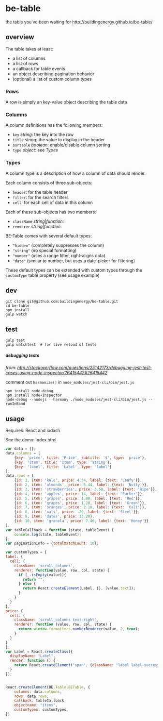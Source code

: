 # be-table

the table you've been waiting for http://buildingenergy.github.io/be-table/

## overview

The table takes at least:
- a list of columns
- a list of rows
- a callback for table events
- an object describing pagination behavior
- (optional) a list of custom column types

### Rows

A row is simply an key-value object describing the table data

### Columns

A column definitions has the following members:
- `key` *string*: the key into the row
- `title` *string*: the value to display in the header
- `sortable` *boolean*: enable/disable column sorting
- `type` *object*: see *Types*

### Types

A column type is a description of how a column of data should render.

Each column consists of three sub-objects:
- `header`: for the table header
- `filter`: for the search filters
- `cell`: for each cell of data in this column

Each of these sub-objects has two members:
- `className` *string*|*function*:
- `renderer` *string*|*function*:

BE-Table comes with several default types:
- `"hidden"` (completely suppresses the column)
- `"string"` (no special formatting)
- `"number"` (uses a range filter, right-aligns data)
- `"date"` (similar to number, but uses a date-picker for filtering)

These default types can be extended with custom types through the `customType`
table property (see usage example)


## dev

```console
git clone git@github.com:buildingenergy/be-table.git
cd be-table
npm install
gulp watch
```

## test

```console
gulp test
gulp watchtest  # for live reload of tests
```

##### debugging tests
*from: http://stackoverflow.com/questions/25142173/debugging-jest-test-cases-using-node-inspector/26415442#26415442*

comment out `harmonize()` in `node_modules/jest-cli/bin/jest.js`

```console
npm install node-debug
npm install node-inspector
node-debug --nodejs --harmony ./node_modules/jest-cli/bin/jest.js --runInBand
```

## usage

Requires: React and lodash

See the demo: index.html

```js
var data = {};
data.columns = [
    {key: 'price', title: 'Price', subtitle: '$', type: 'price'},
    {key: 'item', title: 'Item', type: 'string'},
    {key: 'label', title: 'Label', type: 'label'}
];
data.rows = [
    {id: 1, item: 'kale', price: 4.34, label: {text: 'Leafy'}},
    {id: 2, item: 'almonds', price: 5.44, label: {text: 'Nutty'}},
    {id: 3, item: 'strawberries', price: 3.50, label: {text: 'Ripe'}},
    {id: 4, item: 'apples', price: 14, label: {text: 'Pucker'}},
    {id: 5, item: 'grapes', price: 1.00, label: {text: 'Red'}},
    {id: 6, item: 'grapes', price: 1.20, label: {text: 'Green'}},
    {id: 7, item: 'oranges', price: 2.10, label: {text: 'Cali'}},
    {id: 8, item: 'oats', price: .20, label: {text: 'Steel'}},
    {id: 9, item: 'dates', price: 13.20},
    {id: 10, item: 'granola', price: 7.40, label: {text: 'Honey'}}
];
var tableCallback = function (state, tableEvent) {
    console.log(state, tableEvent);
};
var paginationInfo = {totalMatchCount: 10};

var customTypes = {
label: {
  cell: {
    className: 'scroll_columns',
    renderer: function(value, row, col, state) {
      if (_.isEmpty(value)){
        return "";
      } else {
        return React.createElement(Label, {}, [value.text]);
      }
    }
  }
},
price: {
  cell: {
    className: 'scroll_columns text-right',
    renderer: function (value, row, col, state) {
      return window.formatters.numberRenderer(value, 2, true);
    }
  }
}
};
var Label = React.createClass({
  displayName: "Label",
  render: function () {
    return React.createElement("span", {className: "label label-success"}, this.props.children);
  }
});


React.createElement(BE.Table.BETable, {
    columns: data.columns,
    rows: data.rows,
    callback: tableCallback,
    objectname: "items",
    customTypes: customTypes,
})
```
